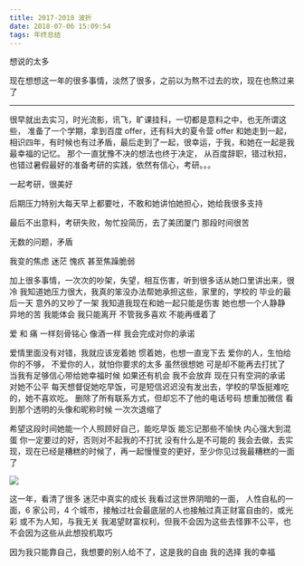 ```yaml
---
title: 2017-2018 波折
date: 2018-07-06 15:09:54
tags: 年终总结
---
```


想说的太多

现在想想这一年的很多事情，淡然了很多，之前以为熬不过去的坎，现在也熬过来了

---

很早就出去实习，时光流影，讯飞，旷课挂科，一切都是意料之中，也无所谓这些，
准备了一个学期，拿到百度 offer，还有科大的夏令营 offer
和她走到一起，相识四年，有时候也有过矛盾，最后走到了一起，很幸运，于我，和她在一起是我最幸福的记忆。
那个一直犹豫不决的想法也终于决定，
从百度辞职，错过秋招，也错过暑假最好的准备考研的实践，依然有信心，考研。。。

一起考研，很美好

后期压力特别大每天早上都要吐，不敢和她讲怕她担心，她给我很多支持

最后不出意料，考研失败，匆忙投简历，去了美团厦门 那段时间很苦

无数的问题，矛盾

我变的焦虑 迷茫 愧疚 甚至焦躁脆弱

加上很多事情，一次次的吵架，失望，相互伤害，听到很多话从她口里讲出来，很冷
我知道她压力很大，我真的笨没办法帮她承担这些，家里的，学校的
毕业的最后一天 意外的又吵了一架
我知道我现在和她一起只能是伤害 她也想一个人静静 异地的苦 我能体会 我只能离开 不管我多喜欢 不能再缠着了

爱 和 痛 一样刻骨铭心
像酒一样
我会完成对你的承诺

爱情里面没有对错，我就应该宠着她 惯着她，也想一直宠下去
爱你的人，生怕给你的不够，
不爱你的人，就怕你要求的太多
虽然很想她 可是却不能再去打扰了 当我有足够信心带给她幸福时候 如果还有机会 我不会放弃 现在只有空洞的承诺 对她不公平
每天想督促她吃早饭，可是短信迟迟没有发出去，学校的早饭挺难吃的，她不喜欢吃。
删除了所有联系方式，但却忘不了他的电话号码 想重加微信 看到那个透明的头像和昵称时候 一次次退缩了

希望这段时间她能一个人照顾好自己，能吃早饭 能忘记那些不愉快 内心强大到混蛋
你一定要过的好，否则对不起我的不打扰
没有什么是不可能的 我会去做，去实现，现在已经是糟糕的时候了，再一起慢慢变的更好，至少你见过我最糟糕的一面了

![](https://images.unsplash.com/photo-1454789548928-9efd52dc4031?ixlib=rb-0.3.5&ixid=eyJhcHBfaWQiOjEyMDd9&s=a17706f58bd8f2893b75c64da56a5d21&auto=format&fit=crop&w=800&q=80)

这一年，看清了很多 迷茫中真实的成长
我看过这世界阴暗的一面， 人性自私的一面，6 家公司，4 个城市，接触过社会最底层的人也接触过真正财富自由的，或光彩 或不为人知，与我无关
我渴望财富权利，但我不会因为这些去怪罪不公平，也不会因为这些从此想投机取巧

因为我只能靠自己，我想要的别人给不了，这是我的自由 我的选择 我的幸福
